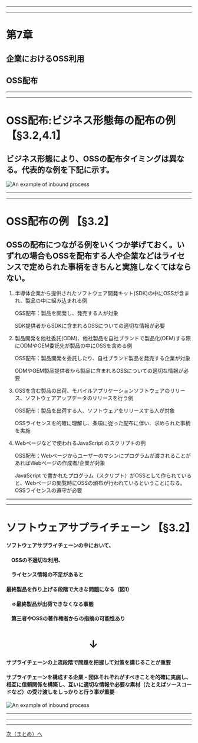 
---
---
# 第7章
## 企業におけるOSS利用
## OSS配布

---
---
# OSS配布:ビジネス形態毎の配布の例            【§3.2,4.1】
## ビジネス形態により、OSSの配布タイミングは異なる。代表的な例を下記に示す。

![An example of inbound process](img/OSS_Distribution-1.png)

---
---
# OSS配布の例                                               【§3.2】
## OSSの配布につながる例をいくつか挙げておく。いずれの場合もOSSを配布する人や企業などはライセンスで定められた事柄をきちんと実施しなくてはならない。
1. 半導体企業から提供されたソフトウェア開発キット(SDK)の中にOSSが含まれ、製品の中に組み込まれる例

   OSS配布：製品を開発し、発売する人が対象

   SDK提供者からSDKに含まれるOSSについての適切な情報が必要

1. 製品開発を他社委託(ODM)、他社製品を自社ブランドで製品化(OEM)する際にODMやOEM委託先が製品の中にOSSを含める例

   OSS配布：製品開発を委託したり、自社ブランド製品を発売する企業が対象
   
   ODMやOEM製品提供者から製品に含まれるOSSについての適切な情報が必要
   
1. OSSを含む製品の出荷、モバイルアプリケーションソフトウェアのリリース、ソフトウェアアップデータのリリースを行う例

   OSS配布：製品を出荷する人、ソフトウェアをリリースする人が対象
   
   OSSライセンスを的確に理解し、条項に従った配布に伴い、求められた事柄を実施
   
1. Webページなどで使われるJavaScript のスクリプトの例

   OSS配布：Webページからユーザーのマシンにプログラムが渡されることがあればWebページの作成者/企業が対象
   
   JavaScript で書かれたプログラム（スクリプト）がOSSとして作られていると、Webページの閲覧時にOSSの頒布が行われているということになる。OSSライセンスの遵守が必要

---
---
# ソフトウェアサプライチェーン     【§3.2】
#### ソフトウェアサプライチェーンの中において、
#### 　OSSの不適切な利用、
#### 　ライセンス情報の不足があると
#### 最終製品を作り上げる段階で大きな問題になる（図1）
#### 　⇒最終製品が出荷できなくなる事態
#### 　第三者やOSSの著作権者からの指摘の可能性あり

# 　　　　　　　　↓

#### サプライチェーンの上流段階で問題を把握して対策を講じることが重要
#### サプライチェーンを構成する企業・団体それぞれがすべきことを的確に実施し、相互に信頼関係を構築し、互いに適切な情報や必要な素材（たとえばソースコードなど）の受け渡しをしっかりと行う事が重要

![An example of inbound process](img/OSS_Distribution-2.png)


---
---

---
[次（まとめ）へ](Conclusion.md)
